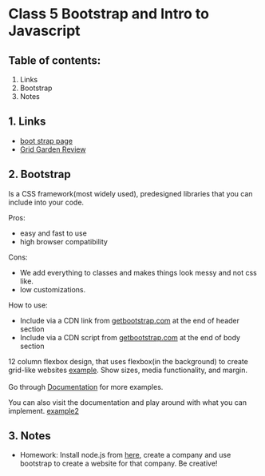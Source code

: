 # Class 5 Bootstrap and Intro to Javascript

## Table of contents:
1. Links
2. Bootstrap
3. Notes
   

## 1. Links
* [boot strap page](https://getbootstrap.com/)
* [Grid Garden Review](https://cssgridgarden.com/)


## 2. Bootstrap
Is a CSS framework(most widely used), predesigned libraries that you can include into your code.

Pros: 
* easy and fast to use
* high browser compatibility 

Cons:
* We add everything to classes and makes things look messy and not css like. 
* low customizations. 

How to use:
* Include via a CDN link from [getbootstrap.com](https://getbootstrap.com) at the end of header section
* Include via a CDN script from [getbootstrap.com](https://getbootstrap.com) at the end of body section

12 column flexbox design, that uses flexbox(in the background) to create grid-like websites [example](./bootstrap/example1/index.html). Show sizes, media functionality, and margin. <br><br>
Go through [Documentation](https://getbootstrap.com/docs/5.3/layout/columns/) for more examples.

You can also visit the documentation and play around with what you can implement. [example2](./bootstrap/example1/index2.html)


## 3. Notes
* Homework: Install node.js from [here](https://nodejs.org/en/download/package-manager/), create a company and use bootstrap to create a website for that company. Be creative!

